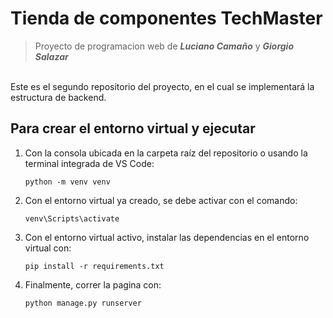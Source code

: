 # Tienda de componentes **TechMaster**
>Proyecto de programacion web de **_Luciano Camaño_** y **_Giorgio Salazar_**
<br>
Este es el segundo repositorio del proyecto, en el cual se implementará la estructura de backend.
<br>

## Para crear el entorno virtual y ejecutar

1. Con la consola ubicada en la carpeta raíz del repositorio o usando la terminal integrada de VS Code:
   ```
   python -m venv venv
   ```
2. Con el entorno virtual ya creado, se debe activar con el comando:
   ```
   venv\Scripts\activate
   ```
3. Con el entorno virtual activo, instalar las dependencias en el entorno virtual con:
   ```
   pip install -r requirements.txt
   ```
4. Finalmente, correr la pagina con:
   ```
   python manage.py runserver
   ```
